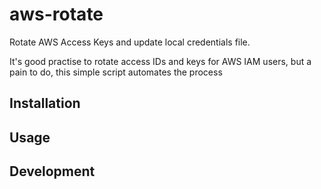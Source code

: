# aws-rotate

Rotate AWS Access Keys and update local credentials file.

It's good practise to rotate access IDs and keys for AWS IAM users, but a pain to do, this simple script automates the process

## Installation

## Usage

## Development
